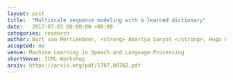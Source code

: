 ```yaml
---
layout: post
title:  "Multiscale sequence modeling with a learned dictionary"
date:   2017-07-03 00:00:00 +00:00
categories: research
author: Bart van Merriënboer, <strong> Amartya Sanyal </strong>, Hugo Larochelle, Yoshua Bengio
accepted: no
venue: Machine Learning in Speech and Language Processing
shortVenue: ICML Workshop
arxiv: https://arxiv.org/pdf/1707.00762.pdf
---
```

